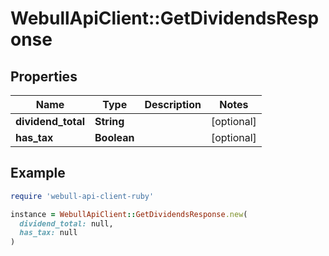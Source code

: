# WebullApiClient::GetDividendsResponse

## Properties

| Name | Type | Description | Notes |
| ---- | ---- | ----------- | ----- |
| **dividend_total** | **String** |  | [optional] |
| **has_tax** | **Boolean** |  | [optional] |

## Example

```ruby
require 'webull-api-client-ruby'

instance = WebullApiClient::GetDividendsResponse.new(
  dividend_total: null,
  has_tax: null
)
```

